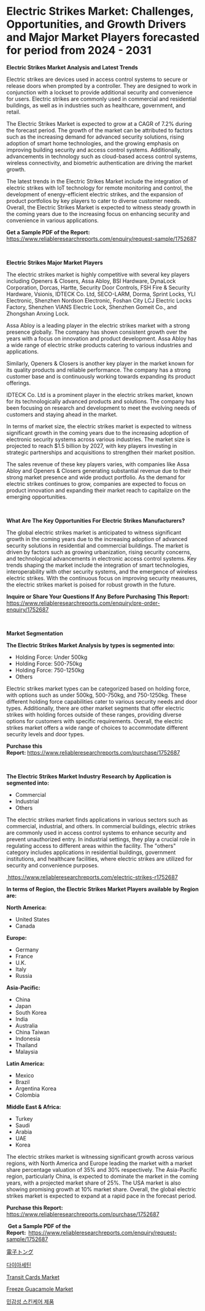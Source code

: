 <p><h1>Electric Strikes Market: Challenges, Opportunities, and Growth Drivers and Major Market Players forecasted for period from 2024 - 2031</h1></p><p><strong>Electric Strikes Market Analysis and Latest Trends</strong></p>
<p><p>Electric strikes are devices used in access control systems to secure or release doors when prompted by a controller. They are designed to work in conjunction with a lockset to provide additional security and convenience for users. Electric strikes are commonly used in commercial and residential buildings, as well as in industries such as healthcare, government, and retail.</p><p>The Electric Strikes Market is expected to grow at a CAGR of 7.2% during the forecast period. The growth of the market can be attributed to factors such as the increasing demand for advanced security solutions, rising adoption of smart home technologies, and the growing emphasis on improving building security and access control systems. Additionally, advancements in technology such as cloud-based access control systems, wireless connectivity, and biometric authentication are driving the market growth.</p><p>The latest trends in the Electric Strikes Market include the integration of electric strikes with IoT technology for remote monitoring and control, the development of energy-efficient electric strikes, and the expansion of product portfolios by key players to cater to diverse customer needs. Overall, the Electric Strikes Market is expected to witness steady growth in the coming years due to the increasing focus on enhancing security and convenience in various applications.</p></p>
<p><strong>Get a Sample PDF of the Report:&nbsp;</strong> <a href="https://www.reliableresearchreports.com/enquiry/request-sample/1752687">https://www.reliableresearchreports.com/enquiry/request-sample/1752687</a></p>
<p>&nbsp;</p>
<p><strong>Electric Strikes Major Market Players</strong></p>
<p><p>The electric strikes market is highly competitive with several key players including Openers & Closers, Assa Abloy, BSI Hardware, DynaLock Corporation, Dorcas, Hartte, Security Door Controls, FSH Fire & Security Hardware, Vsionis, IDTECK Co. Ltd, SECO-LARM, Dorma, Sprint Locks, YLI Electronic, Shenzhen Nordson Electronic, Foshan City LCJ Electric Locks Factory, Shenzhen VIANS Electric Lock, Shenzhen Gomeit Co., and Zhongshan Anxing Lock.</p><p>Assa Abloy is a leading player in the electric strikes market with a strong presence globally. The company has shown consistent growth over the years with a focus on innovation and product development. Assa Abloy has a wide range of electric strike products catering to various industries and applications.</p><p>Similarly, Openers & Closers is another key player in the market known for its quality products and reliable performance. The company has a strong customer base and is continuously working towards expanding its product offerings.</p><p>IDTECK Co. Ltd is a prominent player in the electric strikes market, known for its technologically advanced products and solutions. The company has been focusing on research and development to meet the evolving needs of customers and staying ahead in the market.</p><p>In terms of market size, the electric strikes market is expected to witness significant growth in the coming years due to the increasing adoption of electronic security systems across various industries. The market size is projected to reach $1.5 billion by 2027, with key players investing in strategic partnerships and acquisitions to strengthen their market position.</p><p>The sales revenue of these key players varies, with companies like Assa Abloy and Openers & Closers generating substantial revenue due to their strong market presence and wide product portfolio. As the demand for electric strikes continues to grow, companies are expected to focus on product innovation and expanding their market reach to capitalize on the emerging opportunities.</p></p>
<p>&nbsp;</p>
<p><strong>What Are The Key Opportunities For Electric Strikes Manufacturers?</strong></p>
<p><p>The global electric strikes market is anticipated to witness significant growth in the coming years due to the increasing adoption of advanced security solutions in residential and commercial buildings. The market is driven by factors such as growing urbanization, rising security concerns, and technological advancements in electronic access control systems. Key trends shaping the market include the integration of smart technologies, interoperability with other security systems, and the emergence of wireless electric strikes. With the continuous focus on improving security measures, the electric strikes market is poised for robust growth in the future.</p></p>
<p><strong>Inquire or Share Your Questions If Any Before Purchasing This Report:</strong> <a href="https://www.reliableresearchreports.com/enquiry/pre-order-enquiry/1752687">https://www.reliableresearchreports.com/enquiry/pre-order-enquiry/1752687</a></p>
<p>&nbsp;</p>
<p><strong>Market Segmentation</strong></p>
<p><strong>The Electric Strikes Market Analysis by types is segmented into:</strong></p>
<p><ul><li>Holding Force: Under 500kg</li><li>Holding Force: 500-750kg</li><li>Holding Force: 750-1250kg</li><li>Others</li></ul></p>
<p><p>Electric strikes market types can be categorized based on holding force, with options such as under 500kg, 500-750kg, and 750-1250kg. These different holding force capabilities cater to various security needs and door types. Additionally, there are other market segments that offer electric strikes with holding forces outside of these ranges, providing diverse options for customers with specific requirements. Overall, the electric strikes market offers a wide range of choices to accommodate different security levels and door types.</p></p>
<p><strong>Purchase this Report:&nbsp;</strong><a href="https://www.reliableresearchreports.com/purchase/1752687">https://www.reliableresearchreports.com/purchase/1752687</a></p>
<p>&nbsp;</p>
<p><strong>The Electric Strikes Market Industry Research by Application is segmented into:</strong></p>
<p><ul><li>Commercial</li><li>Industrial</li><li>Others</li></ul></p>
<p><p>The electric strikes market finds applications in various sectors such as commercial, industrial, and others. In commercial buildings, electric strikes are commonly used in access control systems to enhance security and prevent unauthorized entry. In industrial settings, they play a crucial role in regulating access to different areas within the facility. The "others" category includes applications in residential buildings, government institutions, and healthcare facilities, where electric strikes are utilized for security and convenience purposes.</p></p>
<p><a href="https://www.reliableresearchreports.com/electric-strikes-r1752687">&nbsp;https://www.reliableresearchreports.com/electric-strikes-r1752687</a></p>
<p><strong>In terms of Region, the Electric Strikes Market Players available by Region are:</strong></p>
<p>
    <p> <strong> North America: </strong>
        <ul>
            <li>United States</li>
            <li>Canada</li>
        </ul>
        </p> 
    <p> <strong> Europe: </strong>
        <ul>
            <li>Germany</li>
            <li>France</li>
            <li>U.K.</li>
            <li>Italy</li>
            <li>Russia</li>
        </ul>
        </p> 
    <p> <strong> Asia-Pacific: </strong>
        <ul>
            <li>China</li>
            <li>Japan</li>
            <li>South Korea</li>
            <li>India</li>
            <li>Australia</li>
            <li>China Taiwan</li>
            <li>Indonesia</li>
            <li>Thailand</li>
            <li>Malaysia</li>
        </ul>
        </p> 
    <p> <strong> Latin America: </strong>
        <ul>
            <li>Mexico</li>
            <li>Brazil</li>
            <li>Argentina Korea</li>
            <li>Colombia</li>
        </ul>
        </p> 
    <p> <strong> Middle East & Africa: </strong>
        <ul>
            <li>Turkey</li>
            <li>Saudi</li>
            <li>Arabia</li>
            <li>UAE</li>
            <li>Korea</li>
        </ul>
    </p>
    </p>
<p><p>The electric strikes market is witnessing significant growth across various regions, with North America and Europe leading the market with a market share percentage valuation of 35% and 30% respectively. The Asia-Pacific region, particularly China, is expected to dominate the market in the coming years, with a projected market share of 25%. The USA market is also showing promising growth at 10% market share. Overall, the global electric strikes market is expected to expand at a rapid pace in the forecast period.</p></p>
<p><strong>Purchase this Report: </strong><a href="https://www.reliableresearchreports.com/purchase/1752687">https://www.reliableresearchreports.com/purchase/1752687</a></p>
<p>&nbsp;<strong>Get a Sample PDF of the Report:&nbsp;&nbsp;</strong><a href="https://www.reliableresearchreports.com/enquiry/request-sample/1752687">https://www.reliableresearchreports.com/enquiry/request-sample/1752687</a></p>
<p><strong></strong></p>
<p><p><a href="https://medium.com/@raymanta28/%E9%9B%BB%E5%AD%90%E8%88%8C%E5%B8%82%E5%A0%B4%E8%AA%BF%E6%9F%BB%E3%83%AC%E3%83%9D%E3%83%BC%E3%83%88-%E3%81%9D%E3%81%AE%E6%AD%B4%E5%8F%B2%E3%81%A82024%E5%B9%B4%E3%81%8B%E3%82%892031%E5%B9%B4%E3%81%BE%E3%81%A7%E3%81%AE%E4%BA%88%E6%B8%AC-ae7f363f604c">電子トング</a></p><p><a href="https://github.com/RichardLueilwitz787/Market-Research-Report-List-1/blob/main/664117350387.md">다이아세틴</a></p><p><a href="https://www.linkedin.com/pulse/transit-cards-market-key-successful-business-strategy-forecast-iliif?trackingId=om%2BN6hvXCjzbG6JVC55qpw%3D%3D">Transit Cards Market</a></p><p><a href="https://github.com/okotobwrhuteie/Market-Research-Report-List-2/blob/main/freeze-guacamole-market.md">Freeze Guacamole Market</a></p><p><a href="https://medium.com/@juliastanley2022/%EB%AF%BC%EA%B0%90%ED%95%9C-%ED%94%BC%EB%B6%80%EA%B4%80%EB%A6%AC-%EC%A0%9C%ED%92%88-%EC%8B%9C%EC%9E%A5-%EC%84%B1%EA%B3%B5%EC%A0%81%EC%9D%B8-%EB%B9%84%EC%A6%88%EB%8B%88%EC%8A%A4-%EC%A0%84%EB%9E%B5%EC%9D%98-%ED%95%B5%EC%8B%AC-2031%EB%85%84%EA%B9%8C%EC%A7%80-%EC%98%88%EC%B8%A1-1d8a3e3f5cdb">민감성 스킨케어 제품</a></p></p>